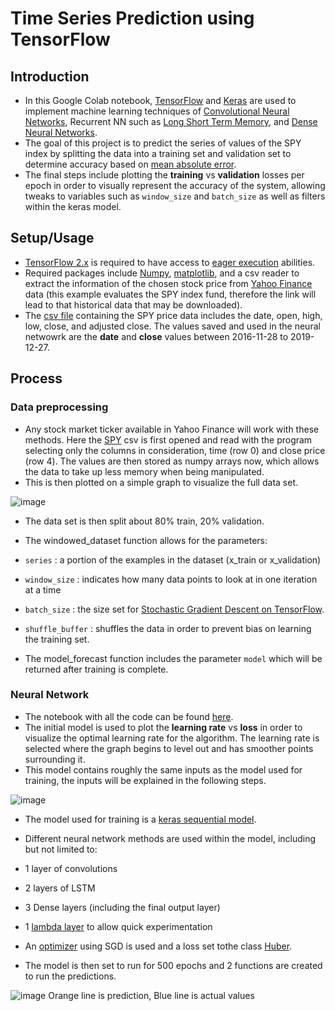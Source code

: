 # Time Series Prediction using TensorFlow

## Introduction
* In this Google Colab notebook, [TensorFlow](https://www.tensorflow.org/) and [Keras](https://keras.io/) are used to implement machine learning techniques of [Convolutional Neural Networks](https://www.tensorflow.org/tutorials/images/cnn), Recurrent NN such as [Long Short Term Memory](https://www.tensorflow.org/api_docs/python/tf/keras/layers/LSTM?version=stable), and [Dense Neural Networks](https://www.tensorflow.org/api_docs/python/tf/keras/layers/Dense?version=stable).
* The goal of this project is to predict the series of values of the SPY index by splitting the data into a training set and validation set to determine accuracy based on [mean absolute error](https://www.tensorflow.org/api_docs/python/tf/compat/v1/metrics/mean_absolute_error).
* The final steps include plotting the **training** vs **validation** losses per epoch in order to visually represent the accuracy of the system, allowing tweaks to variables such as `window_size` and `batch_size` as well as filters within the keras model. 

## Setup/Usage
* [TensorFlow 2.x](https://www.tensorflow.org/guide/effective_tf2) is required to have access to [eager execution](https://www.tensorflow.org/guide/eager) abilities.
* Required packages include [Numpy](https://numpy.org/), [matplotlib](https://matplotlib.org/), and a csv reader to extract the information of the chosen stock price from [Yahoo Finance](https://finance.yahoo.com/quote/SPY/history?p=SPY) data (this example evaluates the SPY index fund, therefore the link will lead to that historical data that may be downloaded). 
* The [csv file](https://github.com/tenaciousR/Time_Series_Prediction_TF/blob/master/spy.csv) containing the SPY price data includes the date, open, high, low, close, and adjusted close. The values saved and used in the neural netwowrk are the **date** and **close** values between 2016-11-28 to 2019-12-27.

## Process

### Data preprocessing 
* Any stock market ticker available in Yahoo Finance will work with these methods. Here the [SPY](https://github.com/tenaciousR/Time_Series_Prediction_TF/blob/master/spy.csv) csv is first opened and read with the program selecting only the columns in consideration, time (row 0) and close price (row 4). The values are then stored as numpy arrays now, which allows the data to take up less memory when being manipulated.
* This is then plotted on a simple graph to visualize the full data set. 
 
![image](https://user-images.githubusercontent.com/55423732/71840325-1d658000-308b-11ea-982e-4e2b091510f7.png)

* The data set is then split about 80% train, 20% validation. 
* The windowed_dataset function allows for the parameters:
* `series` : a portion of the examples in the dataset (x_train or x_validation)
* `window_size` : indicates how many data points to look at in one iteration at a time
* `batch_size` : the size set for [Stochastic Gradient Descent on TensorFlow](https://www.tensorflow.org/probability/api_docs/python/tfp/optimizer/VariationalSGD).
* `shuffle_buffer` : shuffles the data in order to prevent bias on learning the training set.

* The model_forecast function includes the parameter `model` which will be returned after training is complete. 

### Neural Network 
* The notebook with all the code can be found [here](https://github.com/tenaciousR/Time_Series_Prediction_TF/blob/master/time_series_nn.ipynb).
* The initial model is used to plot the **learning rate** vs **loss** in order to visualize the optimal learning rate for the algorithm. The learning rate is selected where the graph begins to level out and has smoother points surrounding it.
* This model contains roughly the same inputs as the model used for training, the inputs will be explained in the following steps.

![image](https://user-images.githubusercontent.com/55423732/71840351-29e9d880-308b-11ea-80d7-dd5a1f8a573e.png)

* The model used for training is a [keras sequential model](https://keras.io/getting-started/sequential-model-guide/).
* Different neural network methods are used within the model, including but not limited to:
* 1 layer of convolutions
* 2 layers of LSTM
* 3 Dense layers (including the final output layer)
* 1 [lambda layer](https://www.tensorflow.org/api_docs/python/tf/keras/layers/Lambda?version=stable) to allow quick experimentation

* An [optimizer](https://www.tensorflow.org/api_docs/python/tf/keras/layers/Lambda?version=stable) using SGD is used and a loss set tothe class [Huber](https://www.tensorflow.org/api_docs/python/tf/keras/losses/Huber?version=stable).
* The model is then set to run for 500 epochs and 2 functions are created to run the predictions.

![image](https://user-images.githubusercontent.com/55423732/71840369-353d0400-308b-11ea-90a7-53bdaac15e09.png)
Orange line is prediction, Blue line is actual values





